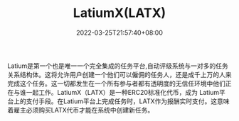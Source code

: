﻿---
weight: 
title: "LatiumX(LATX)"
description: "Latium是第一个也是唯一一个完全集成的任务平台,自动评级系统与一对多的任务关系结构体"
date: 2022-03-25T21:57:40+08:00
lastmod: 2022-03-25T16:45:40+08:00
draft: false
authors: ["Metabd"]
featuredImage: "latiumxlatx.webp"
link: ""
tags: ["数字代币","LatiumX(LATX)"]
categories: ["navigation"]
navigation: ["数字代币"]
lightgallery: true
toc: true
pinned: false
recommend: false
recommend1: false
---
Latium是第一个也是唯一一个完全集成的任务平台,自动评级系统与一对多的任务关系结构体。这将允许用户创建一个他们可以僱佣的任务人，还是成千上万的人来完成这个任务。这一切都发生在一个所有参与者都有透明度的无信任环境中他们正在与谁一起工作。LatiumX（LATX）是一种ERC20标准化代币，成为 Latium平台上的支付手段。在Latium平台上完成任务时，LATX作为报酬实时支付。这意味着雇主必须购买LATX代币才能在系统中创建新任务。

